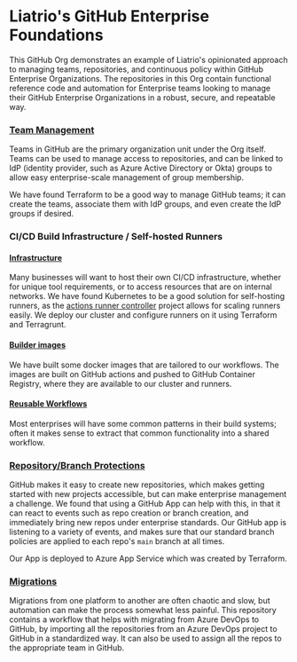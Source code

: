 # Liatrio's GitHub Enterprise Foundations
This GitHub Org demonstrates an example of Liatrio's opinionated approach to managing teams, repositories, and continuous policy within GitHub Enterprise Organizations. The repositories in this Org contain functional reference code and automation for Enterprise teams looking to manage their GitHub Enterprise Organizations in a robust, secure, and repeatable way.

### [Team Management](https://github.com/liatrio-enterprise/azure-github-adgroup-team-terraform)
Teams in GitHub are the primary organization unit under the Org itself. 
Teams can be used to manage access to repositories, and can be linked to IdP (identity provider, such as Azure Active Directory or Okta) groups to allow easy enterprise-scale management of group membership.

We have found Terraform to be a good way to manage GitHub teams; it can create the teams, associate them with IdP groups, and even create the IdP groups if desired. 

### CI/CD Build Infrastructure / Self-hosted Runners
#### [Infrastructure](https://github.com/liatrio-enterprise/github-runner-infrastructure)
Many businesses will want to host their own CI/CD infrastructure, whether for unique tool requirements, or to access resources that are on internal networks.
We have found Kubernetes to be a good solution for self-hosting runners, as the [actions runner controller](https://github.com/actions-runner-controller/actions-runner-controller) project allows for scaling runners easily.
We deploy our cluster and configure runners on it using Terraform and Terragrunt.

#### [Builder images](https://github.com/liatrio-enterprise/runner-images)
We have built some docker images that are tailored to our workflows. The images are built on GitHub actions and pushed to GitHub Container Registry, where they are available to our cluster and runners.

#### [Reusable Workflows](https://github.com/liatrio-enterprise/github-workflows)
Most enterprises will have some common patterns in their build systems; often it makes sense to extract that common functionality into a shared workflow.

### [Repository/Branch Protections](https://github.com/liatrio-enterprise/github-policy-service)
GitHub makes it easy to create new repositories, which makes getting started with new projects accessible, but can make enterprise management a challenge.
We found that using a GitHub App can help with this, in that it can react to events such as repo creation or branch creation, and immediately bring new repos under enterprise standards.
Our GitHub app is listening to a variety of events, and makes sure that our standard branch policies are applied to each repo's `main` branch at all times.

Our App is deployed to Azure App Service which was created by Terraform.

### [Migrations](https://github.com/liatrio-enterprise/github-migration-azure-devops)
Migrations from one platform to another are often chaotic and slow, but automation can make the process somewhat less painful.
This repository contains a workflow that helps with migrating from Azure DevOps to GitHub, by importing all the repositories from an Azure DevOps project to GitHub in a standardized way.
It can also be used to assign all the repos to the appropriate team in GitHub.